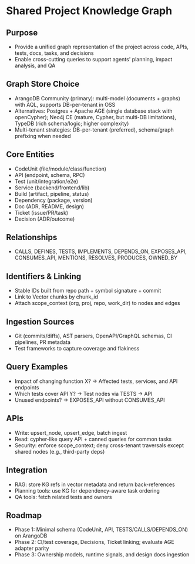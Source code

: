 # Shared Project Knowledge Graph

## Purpose
- Provide a unified graph representation of the project across code, APIs, tests, docs, tasks, and decisions
- Enable cross-cutting queries to support agents' planning, impact analysis, and QA

## Graph Store Choice
- ArangoDB Community (primary): multi-model (documents + graphs) with AQL, supports DB-per-tenant in OSS
- Alternatives: Postgres + Apache AGE (single database stack with openCypher); Neo4j CE (mature, Cypher, but multi-DB limitations), TypeDB (rich schema/logic; higher complexity)
- Multi-tenant strategies: DB-per-tenant (preferred), schema/graph prefixing when needed

## Core Entities
- CodeUnit (file/module/class/function)
- API (endpoint, schema, RPC)
- Test (unit/integration/e2e)
- Service (backend/frontend/lib)
- Build (artifact, pipeline, status)
- Dependency (package, version)
- Doc (ADR, README, design)
- Ticket (issue/PR/task)
- Decision (ADR/outcome)

## Relationships
- CALLS, DEFINES, TESTS, IMPLEMENTS, DEPENDS_ON, EXPOSES_API, CONSUMES_API, MENTIONS, RESOLVES, PRODUCES, OWNED_BY

## Identifiers & Linking
- Stable IDs built from repo path + symbol signature + commit
- Link to Vector chunks by chunk_id
- Attach scope_context (org, proj, repo, work_dir) to nodes and edges

## Ingestion Sources
- Git (commits/diffs), AST parsers, OpenAPI/GraphQL schemas, CI pipelines, PR metadata
- Test frameworks to capture coverage and flakiness

## Query Examples
- Impact of changing function X? -> Affected tests, services, and API endpoints
- Which tests cover API Y? -> Test nodes via TESTS -> API
- Unused endpoints? -> EXPOSES_API without CONSUMES_API

## APIs
- Write: upsert_node, upsert_edge, batch ingest
- Read: cypher-like query API + canned queries for common tasks
- Security: enforce scope_context; deny cross-tenant traversals except shared nodes (e.g., third-party deps)

## Integration
- RAG: store KG refs in vector metadata and return back-references
- Planning tools: use KG for dependency-aware task ordering
- QA tools: fetch related tests and owners

## Roadmap
- Phase 1: Minimal schema (CodeUnit, API, TESTS/CALLS/DEPENDS_ON) on ArangoDB
- Phase 2: CI/test coverage, Decisions, Ticket linking; evaluate AGE adapter parity
- Phase 3: Ownership models, runtime signals, and design docs ingestion

